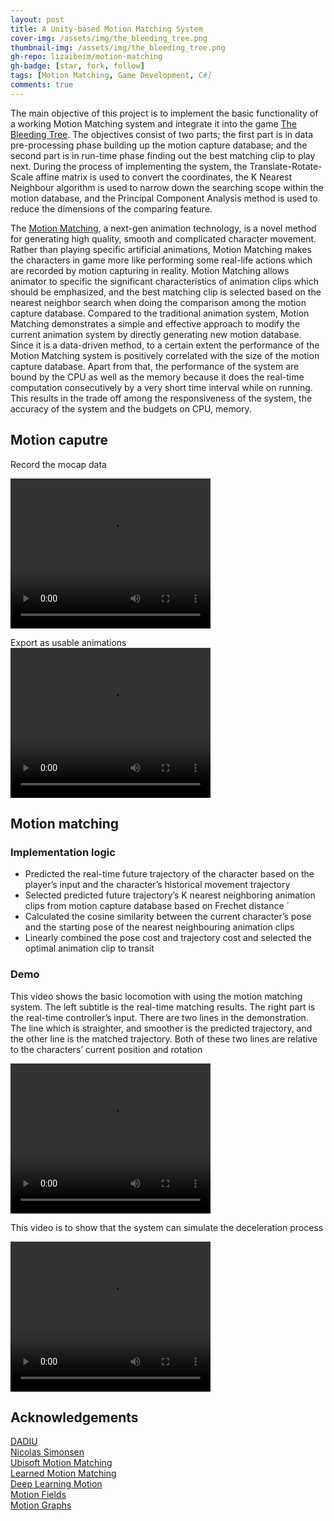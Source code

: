 ```yaml
---
layout: post
title: A Unity-based Motion Matching System
cover-img: /assets/img/the_bleeding_tree.png
thumbnail-img: /assets/img/the_bleeding_tree.png
gh-repo: lizaibeim/motion-matching
gh-badge: [star, fork, follow]
tags: [Motion Matching, Game Development, C#]
comments: true
---
```


The main objective of this project is to implement the basic functionality of a working Motion Matching system and integrate it into the game [The Bleeding Tree](https://dadiu.itch.io/the-bleeding-tree). The objectives consist of two parts; the first part is in data pre-processing phase building up the motion capture database; and the second part is in run-time phase finding out the best matching clip to play next. During the process of implementing the system, the Translate-Rotate-Scale affine matrix is used to convert the coordinates, the K Nearest Neighbour algorithm is used to narrow down the searching scope within the motion database, and the Principal Component Analysis method is used to reduce the dimensions of the comparing feature.

The [Motion Matching](https://www.gameanim.com/2016/05/03/motion-matching-ubisofts-honor/), a next-gen animation technology, is a novel method for generating high quality, smooth and complicated character movement. Rather than playing specific artificial animations, Motion Matching makes the characters in game more like performing some real-life actions which are recorded by motion capturing in reality. Motion Matching allows animator to specific the significant characteristics of animation clips which should be emphasized, and the best matching clip is selected based on the nearest neighbor search when doing the comparison among the motion capture database. Compared to the traditional animation system, Motion Matching demonstrates a simple and effective approach to modify the current animation system by directly generating new motion database. Since it is a data-driven method, to a certain extent the performance of the Motion Matching system is positively correlated with the size of the motion capture database. Apart from that, the performance of the system are bound by the CPU as well as the memory because it does the real-time computation consecutively by a very short time interval while on running. This results in the trade off among the responsiveness of the system, the accuracy of the system and the budgets on CPU, memory.  

## Motion caputre
Record the mocap data

<video width="320" height="240" controls>
  <source src="/assets/video/motion-matching-record.mp4" type="video/mp4">
Your browser does not support the video tag.
</video>

Export as usable animations  
<video width="320" height="240" controls>
  <source src="/assets/video/motion-matching-animation.mp4" type="video/mp4">
Your browser does not support the video tag.
</video>

## Motion matching
### Implementation logic
- Predicted the real-time future trajectory of the character based on the player’s input and the character’s
historical movement trajectory
- Selected predicted future trajectory’s K nearest neighboring animation clips from motion capture database
based on Frechet distance ´
- Calculated the cosine similarity between the current character’s pose and the starting pose of the nearest
neighbouring animation clips
- Linearly combined the pose cost and trajectory cost and selected the optimal animation clip to transit

### Demo
This video shows the basic locomotion with using the motion matching system. The left subtitle is the real-time matching results. The right part is the real-time controller’s input. There are two lines in the demonstration. The line which is straighter, and smoother is the predicted trajectory, and the other line is the matched trajectory. Both of these two lines are relative to the characters’ current position and rotation

<video width="320" height="240" controls>
  <source src="/assets/video/motion-matching-demo1.mp4" type="video/mp4">
Your browser does not support the video tag.
</video>

This video is to show that the system can simulate the deceleration process

<video width="320" height="240" controls>
  <source src="/assets/video/motion-matching-demo2.mp4" type="video/mp4">
Your browser does not support the video tag.
</video>

## Acknowledgements
[DADIU](http://www.dadiu.dk/)  
[Nicolas Simonsen](https://www.linkedin.com/in/nicklas-simonsen-443116201/)  
[Ubisoft Motion Matching](https://www.gameanim.com/2016/05/03/motion-matching-ubisofts-honor/)  
[Learned Motion Matching](https://montreal.ubisoft.com/en/introducing-learned-motion-matching/)  
[Deep Learning Motion](http://www.ipab.inf.ed.ac.uk/cgvu/deeplearningmotion.html)    
[Motion Fields](http://grail.cs.washington.edu/projects/motion-fields/)  
[Motion Graphs](https://research.cs.wisc.edu/graphics/Gallery/kovar.vol/MoGraphs/)  
